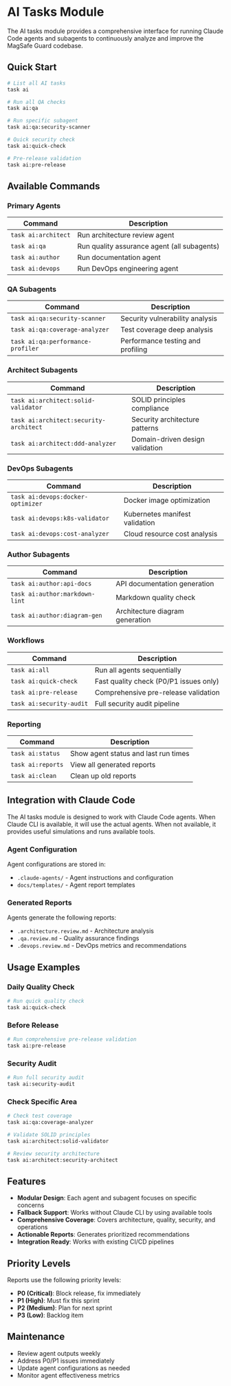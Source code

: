 # AI Tasks Module

The AI tasks module provides a comprehensive interface for running Claude Code agents and subagents to continuously analyze and improve the MagSafe Guard codebase.

## Quick Start

```bash
# List all AI tasks
task ai

# Run all QA checks
task ai:qa

# Run specific subagent
task ai:qa:security-scanner

# Quick security check
task ai:quick-check

# Pre-release validation
task ai:pre-release
```

## Available Commands

### Primary Agents

| Command             | Description                                 |
| ------------------- | ------------------------------------------- |
| `task ai:architect` | Run architecture review agent               |
| `task ai:qa`        | Run quality assurance agent (all subagents) |
| `task ai:author`    | Run documentation agent                     |
| `task ai:devops`    | Run DevOps engineering agent                |

### QA Subagents

| Command                           | Description                       |
| --------------------------------- | --------------------------------- |
| `task ai:qa:security-scanner`     | Security vulnerability analysis   |
| `task ai:qa:coverage-analyzer`    | Test coverage deep analysis       |
| `task ai:qa:performance-profiler` | Performance testing and profiling |

### Architect Subagents

| Command                                | Description                     |
| -------------------------------------- | ------------------------------- |
| `task ai:architect:solid-validator`    | SOLID principles compliance     |
| `task ai:architect:security-architect` | Security architecture patterns  |
| `task ai:architect:ddd-analyzer`       | Domain-driven design validation |

### DevOps Subagents

| Command                           | Description                    |
| --------------------------------- | ------------------------------ |
| `task ai:devops:docker-optimizer` | Docker image optimization      |
| `task ai:devops:k8s-validator`    | Kubernetes manifest validation |
| `task ai:devops:cost-analyzer`    | Cloud resource cost analysis   |

### Author Subagents

| Command                        | Description                     |
| ------------------------------ | ------------------------------- |
| `task ai:author:api-docs`      | API documentation generation    |
| `task ai:author:markdown-lint` | Markdown quality check          |
| `task ai:author:diagram-gen`   | Architecture diagram generation |

### Workflows

| Command                  | Description                            |
| ------------------------ | -------------------------------------- |
| `task ai:all`            | Run all agents sequentially            |
| `task ai:quick-check`    | Fast quality check (P0/P1 issues only) |
| `task ai:pre-release`    | Comprehensive pre-release validation   |
| `task ai:security-audit` | Full security audit pipeline           |

### Reporting

| Command           | Description                          |
| ----------------- | ------------------------------------ |
| `task ai:status`  | Show agent status and last run times |
| `task ai:reports` | View all generated reports           |
| `task ai:clean`   | Clean up old reports                 |

## Integration with Claude Code

The AI tasks module is designed to work with Claude Code agents. When Claude CLI is available, it will use the actual agents. When not available, it provides useful simulations and runs available tools.

### Agent Configuration

Agent configurations are stored in:

- `.claude-agents/` - Agent instructions and configuration
- `docs/templates/` - Agent report templates

### Generated Reports

Agents generate the following reports:

- `.architecture.review.md` - Architecture analysis
- `.qa.review.md` - Quality assurance findings
- `.devops.review.md` - DevOps metrics and recommendations

## Usage Examples

### Daily Quality Check

```bash
# Run quick quality check
task ai:quick-check
```

### Before Release

```bash
# Run comprehensive pre-release validation
task ai:pre-release
```

### Security Audit

```bash
# Run full security audit
task ai:security-audit
```

### Check Specific Area

```bash
# Check test coverage
task ai:qa:coverage-analyzer

# Validate SOLID principles
task ai:architect:solid-validator

# Review security architecture
task ai:architect:security-architect
```

## Features

- **Modular Design**: Each agent and subagent focuses on specific concerns
- **Fallback Support**: Works without Claude CLI by using available tools
- **Comprehensive Coverage**: Covers architecture, quality, security, and operations
- **Actionable Reports**: Generates prioritized recommendations
- **Integration Ready**: Works with existing CI/CD pipelines

## Priority Levels

Reports use the following priority levels:

- **P0 (Critical)**: Block release, fix immediately
- **P1 (High)**: Must fix this sprint
- **P2 (Medium)**: Plan for next sprint
- **P3 (Low)**: Backlog item

## Maintenance

- Review agent outputs weekly
- Address P0/P1 issues immediately
- Update agent configurations as needed
- Monitor agent effectiveness metrics
